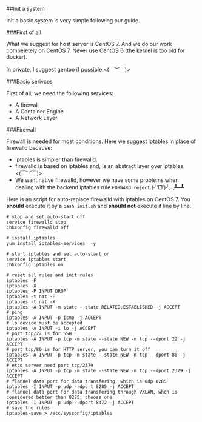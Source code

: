 ##Init a system

Init a basic system is very simple following our guide.

###First of all

What we suggest for host server is CentOS 7. And we do our work compeletely on CentOS 7.
Never use CentOS 6 (the kernel is too old for docker).

In private, I suggest gentoo if possible.<(￣︶￣)>

###Basic serivces

First of all, we need the following services:

* A firewall
* A Container Engine
* A Network Layer

###Firewall

Firewall is needed for most conditions. Here we suggest iptables in place of firewalld because:

* iptables is simpler than firewalld.
* firewalld is based on iptables and, is an abstract layer over iptables.<(￣︶￣)>
* We want native firewalld, however we have some problems when dealing with the backend iptables rule `FORWARD reject`.(╯‵□′)╯︵┻━┻

Here is an script for auto-replace firewalld with iptables on CentOS 7.
You **should**  execute it by a `bash init.sh` and **should not** execute it line by line.


```
# stop and set auto-start off
service firewalld stop  
chkconfig firewalld off

# install iptables
yum install iptables-services  -y

# start iptables and set auto-start on
service iptables start 
chkconfig iptables on

# reset all rules and init rules
iptables -F
iptables -X
iptables -P INPUT DROP
iptables -t nat -F
iptables -t nat -X
iptables -A INPUT -m state --state RELATED,ESTABLISHED -j ACCEPT
# ping
iptables -A INPUT -p icmp -j ACCEPT
# lo device must be accepted
iptables -A INPUT -i lo -j ACCEPT
# port tcp/22 is for SSH
iptables -A INPUT -p tcp -m state --state NEW -m tcp --dport 22 -j ACCEPT
# port tcp/80 is for HTTP server, you can turn it off
iptables -A INPUT -p tcp -m state --state NEW -m tcp --dport 80 -j ACCEPT
# etcd server need port tcp/2379
iptables -A INPUT -p tcp -m state --state NEW -m tcp --dport 2379 -j ACCEPT
# flannel data port for data transfering, which is udp 8285
iptables -I INPUT -p udp --dport 8285 -j ACCEPT
# flannel data port for data transfering through VXLAN, whch is considered better than 8285, choose one
iptables -I INPUT -p udp --dport 8472 -j ACCEPT
# save the rules
iptables-save > /etc/sysconfig/iptables
```
